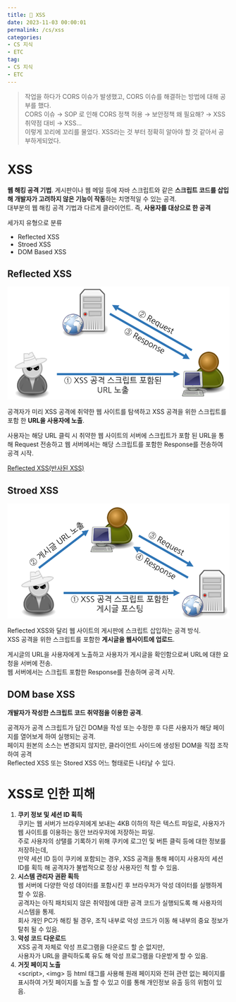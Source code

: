 ```yaml
---
title: 🚫 XSS
date: 2023-11-03 00:00:01
permalink: /cs/xss
categories:
- CS 지식
- ETC
tag:
- CS 지식
- ETC
---
```


> 작업을 하다가 CORS 이슈가 발생했고, CORS 이슈를 해결하는 방법에 대해 공부를 했다.<br/>
CORS 이슈 → SOP 로 인해 CORS 정책 허용 → 보안정책 왜 필요해? → XSS 취약점 대비 → XSS…<br/>
이렇게 꼬리에 꼬리를 물었다. XSS라는 것 부터 정확히 알아야 할 것 같아서 공부하게되었다.

# XSS
**웹 해킹 공격 기법**. 게시판이나 웹 메일 등에 자바 스크립트와 같은 **스크립트 코드를 삽입 해 개발자가 고려하지 않은 기능이 작동**하는 치명적일 수 있는 공격.<br/>
대부분의 웹 해킹 공격 기법과 다르게 클라이언트. 즉, **사용자를 대상으로 한 공격**<br/>

세가지 유형으로 분류<br/>
- Reflected XSS
- Stroed XSS
- DOM Based XSS

## Reflected XSS
![](/assets/images/cs/XSS_1.png)

공격자가 미리 XSS 공격에 취약한 웹 사이트를 탐색하고 XSS 공격을 위한 스크립트를 포함 한 **URL을 사용자에 노출**.

사용자는 해당 URL 클릭 시 취약한 웹 사이트의 서버에 스크립트가 포함 된 URL을 통해 Request 전송하고 웹 서버에서는 해당 스크립트를 포함한 Response를 전송하여 공격 시작.

[Reflected XSS(반사된 XSS)](https://www.bugbountyclub.com/pentestgym/view/44)

## Stroed XSS
![](/assets/images/cs/XSS_2.png)

Reflected XSS와 달리 웹 사이트의 게시판에 스크립트 삽입하는 공격 방식.<br/>
XSS 공격을 위한 스크립트를 포함한 **게시글을 웹사이트에 업로드**.

게시글의 URL을 사용자에게 노출하고 사용자가 게시글을 확인함으로써 URL에 대한 요청을 서버에 전송.<br/> 
웹 서버에서는 스크립트 포함한 Response를 전송하며 공격 시작.

## DOM base XSS
**개발자가 작성한 스크립트 코드 취약점을 이용한 공격**.

공격자가 공격 스크립트가 담긴 DOM을 작성 또는 수정한 후 다른 사용자가 해당 페이지를 열어보게 하여 실행되는 공격.<br/>
페이지 원본의 소스는 변경되지 않지만, 클라이언트 사이드에 생성된 DOM을 직접 조작하여 공격<br/>
Reflected XSS 또는 Stored XSS 어느 형태로든 나타날 수 있다.

# XSS로 인한 피해
1. **쿠키 정보 및 세션 ID 획득**<br/>
쿠키는 웹 서버가 브라우저에게 보내는 4KB 이하의 작은 텍스트 파일로, 사용자가 웹 사이트를 이용하는 동안 브라우저에 저장하는 파일.<br/>
주로 사용자의 상탤를 기록하기 위해 쿠키에 로그인 및 버튼 클릭 등에 대한 정보를 저장하는데,<br/>
만약 세션 ID 등이 쿠키에 포함되는 경우, XSS 공격을 통해 페이지 사용자의 세션 ID를 획득 해 공격자가 불법적으로 정상 사용자인 척 할 수 있음.
2. **시스템 관리자 권환 획득**<br/>
웹 서버에 다양한 악성 데이터를 포함시킨 후 브라우저가 악성 데이터를 실행하게 할 수 있음.<br/>
공격자는 아직 패치되지 않은 취약점에 대한 공격 코드가 실행되도록 해 사용자의 시스템을 통제.<br/>
회사 개인 PC가 해킹 될 경우, 조직 내부로 악성 코드가 이동 해 내부의 중요 정보가 탈취 될 수 있음.
3. **악성 코드 다운로드**<br/>
XSS 공격 자체로 악성 프로그램을 다운로드 할 순 없지만,<br/>
사용자가 URL을 클릭하도록 유도 해 악성 프로그램을 다운받게 할 수 있음.
4. **거짓 페이지 노출**<br/>
&lt;script&gt;, &lt;img&gt; 등 html 태그를 사용해 원래 페이지와 전혀 관련 없는 페이지를 표시하여 거짓 페이지를 노출 할 수 있고 이를 통해 개인정보 유출 등의 위험이 있음.
